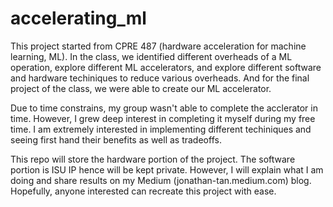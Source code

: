 # accelerating_ml

This project started from CPRE 487 (hardware acceleration for machine learning, ML). In the class, we identified different overheads of a ML operation, explore different ML accelerators, and explore different software and hardware techiniques to reduce various overheads. And for the final project of the class, we were able to create our ML accelerator.

Due to time constrains, my group wasn't able to complete the acclerator in time. However, I grew deep interest in completing it myself during my free time. I am extremely interested in implementing different techiniques and seeing first hand their benefits as well as tradeoffs.

This repo will store the hardware portion of the project. The software portion is ISU IP hence will be kept private. However, I will explain what I am doing and share results on my Medium (jonathan-tan.medium.com) blog. Hopefully, anyone interested can recreate this project with ease.


